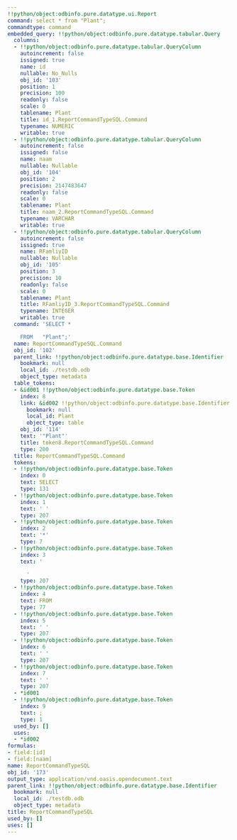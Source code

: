 ```yaml
---
!!python/object:odbinfo.pure.datatype.ui.Report
command: select * from "Plant";
commandtype: command
embedded_query: !!python/object:odbinfo.pure.datatype.tabular.Query
  columns:
  - !!python/object:odbinfo.pure.datatype.tabular.QueryColumn
    autoincrement: false
    issigned: true
    name: id
    nullable: No_Nulls
    obj_id: '103'
    position: 1
    precision: 100
    readonly: false
    scale: 0
    tablename: Plant
    title: id_1.ReportCommandTypeSQL.Command
    typename: NUMERIC
    writable: true
  - !!python/object:odbinfo.pure.datatype.tabular.QueryColumn
    autoincrement: false
    issigned: false
    name: naam
    nullable: Nullable
    obj_id: '104'
    position: 2
    precision: 2147483647
    readonly: false
    scale: 0
    tablename: Plant
    title: naam_2.ReportCommandTypeSQL.Command
    typename: VARCHAR
    writable: true
  - !!python/object:odbinfo.pure.datatype.tabular.QueryColumn
    autoincrement: false
    issigned: true
    name: RFamliyID
    nullable: Nullable
    obj_id: '105'
    position: 3
    precision: 10
    readonly: false
    scale: 0
    tablename: Plant
    title: RFamliyID_3.ReportCommandTypeSQL.Command
    typename: INTEGER
    writable: true
  command: 'SELECT *

    FROM   "Plant";'
  name: ReportCommandTypeSQL.Command
  obj_id: '102'
  parent_link: !!python/object:odbinfo.pure.datatype.base.Identifier
    bookmark: null
    local_id: ./testdb.odb
    object_type: metadata
  table_tokens:
  - &id001 !!python/object:odbinfo.pure.datatype.base.Token
    index: 8
    link: &id002 !!python/object:odbinfo.pure.datatype.base.Identifier
      bookmark: null
      local_id: Plant
      object_type: table
    obj_id: '114'
    text: '"Plant"'
    title: token8.ReportCommandTypeSQL.Command
    type: 200
  title: ReportCommandTypeSQL.Command
  tokens:
  - !!python/object:odbinfo.pure.datatype.base.Token
    index: 0
    text: SELECT
    type: 131
  - !!python/object:odbinfo.pure.datatype.base.Token
    index: 1
    text: ' '
    type: 207
  - !!python/object:odbinfo.pure.datatype.base.Token
    index: 2
    text: '*'
    type: 7
  - !!python/object:odbinfo.pure.datatype.base.Token
    index: 3
    text: '

      '
    type: 207
  - !!python/object:odbinfo.pure.datatype.base.Token
    index: 4
    text: FROM
    type: 77
  - !!python/object:odbinfo.pure.datatype.base.Token
    index: 5
    text: ' '
    type: 207
  - !!python/object:odbinfo.pure.datatype.base.Token
    index: 6
    text: ' '
    type: 207
  - !!python/object:odbinfo.pure.datatype.base.Token
    index: 7
    text: ' '
    type: 207
  - *id001
  - !!python/object:odbinfo.pure.datatype.base.Token
    index: 9
    text: ;
    type: 1
  used_by: []
  uses:
  - *id002
formulas:
- field:[id]
- field:[naam]
name: ReportCommandTypeSQL
obj_id: '173'
output_type: application/vnd.oasis.opendocument.text
parent_link: !!python/object:odbinfo.pure.datatype.base.Identifier
  bookmark: null
  local_id: ./testdb.odb
  object_type: metadata
title: ReportCommandTypeSQL
used_by: []
uses: []
---
```

